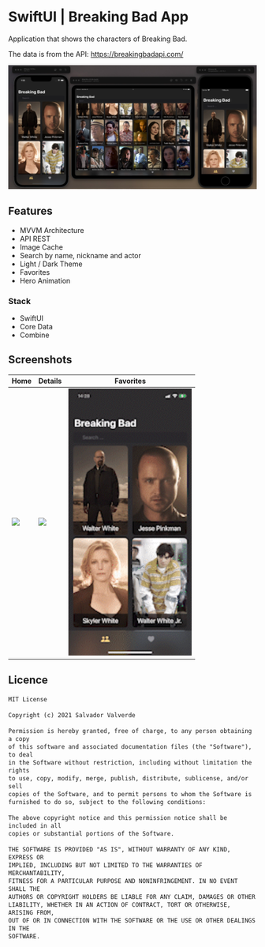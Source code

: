# SwiftUI | Breaking Bad App 
Application that shows the characters of Breaking Bad. 

The data is from the API: https://breakingbadapi.com/

<img src="Screenshots/cover.jpeg" > 

## Features 
- MVVM Architecture
- API REST 
- Image Cache
- Search by name, nickname and actor
- Light / Dark Theme
- Favorites
- Hero Animation

### Stack
- SwiftUI
- Core Data
- Combine

## Screenshots


| Home | Details | Favorites |
|  --- |  ---    |   ---    |
|<img src="Screenshots/home_dark.gif" width="250">|<img src="Screenshots/details_dark.gif" width="250">|<img src="Screenshots/favorites_dark.gif" width="250">|
 


## Licence

```
MIT License

Copyright (c) 2021 Salvador Valverde

Permission is hereby granted, free of charge, to any person obtaining a copy
of this software and associated documentation files (the "Software"), to deal
in the Software without restriction, including without limitation the rights
to use, copy, modify, merge, publish, distribute, sublicense, and/or sell
copies of the Software, and to permit persons to whom the Software is
furnished to do so, subject to the following conditions:

The above copyright notice and this permission notice shall be included in all
copies or substantial portions of the Software.

THE SOFTWARE IS PROVIDED "AS IS", WITHOUT WARRANTY OF ANY KIND, EXPRESS OR
IMPLIED, INCLUDING BUT NOT LIMITED TO THE WARRANTIES OF MERCHANTABILITY,
FITNESS FOR A PARTICULAR PURPOSE AND NONINFRINGEMENT. IN NO EVENT SHALL THE
AUTHORS OR COPYRIGHT HOLDERS BE LIABLE FOR ANY CLAIM, DAMAGES OR OTHER
LIABILITY, WHETHER IN AN ACTION OF CONTRACT, TORT OR OTHERWISE, ARISING FROM,
OUT OF OR IN CONNECTION WITH THE SOFTWARE OR THE USE OR OTHER DEALINGS IN THE
SOFTWARE.
```

